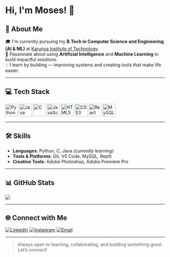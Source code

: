   <h1>Hi, I'm Moses! 👋</h1>

## 🚀 About Me

🎓 I'm currently pursuing my **B.Tech in Computer Science and Engineering (AI & ML)** at [Karunya Institute of Technology](https://www.karunya.edu/).  
🧠 Passionate about using **Artificial Intelligence** and **Machine Learning** to build impactful solutions.  
💡 I learn by building — improving systems and creating tools that make life easier.

---

## 💻 Tech Stack

<div align="left">
  <img src="https://cdn.jsdelivr.net/gh/devicons/devicon/icons/python/python-original.svg" height="40" alt="Python" />
  <img src="https://cdn.jsdelivr.net/gh/devicons/devicon/icons/java/java-original.svg" height="40" alt="Java" />
  <img src="https://cdn.jsdelivr.net/gh/devicons/devicon/icons/c/c-original.svg" height="40" alt="C" />
  <img src="https://cdn.jsdelivr.net/gh/devicons/devicon/icons/javascript/javascript-original.svg" height="40" alt="JavaScript" />
  <img src="https://cdn.jsdelivr.net/gh/devicons/devicon/icons/html5/html5-original.svg" height="40" alt="HTML5" />
  <img src="https://cdn.jsdelivr.net/gh/devicons/devicon/icons/css3/css3-original.svg" height="40" alt="CSS3" />
  <img src="https://cdn.jsdelivr.net/gh/devicons/devicon/icons/react/react-original.svg" height="40" alt="React" />
  <img src="https://cdn.jsdelivr.net/gh/devicons/devicon/icons/mysql/mysql-original.svg" height="40" alt="MySQL" />
</div>

---

## 🛠️ Skills

- **Languages**: Python, C, Java *(currently learning)*
- **Tools & Platforms**: Git, VS Code, MySQL, Replit  
- **Creative Tools**: Adobe Photoshop, Adobe Premiere Pro  

---

## 📊 GitHub Stats

<div align="left">
  <img src="https://github-readme-stats.vercel.app/api/top-langs/?username=mosesfdo&layout=compact&theme=tokyonight&hide_border=true" />
</div>

---

## 🌐 Connect with Me

[![LinkedIn](https://img.shields.io/badge/LinkedIn-%230077B5.svg?logo=linkedin&logoColor=white)](https://linkedin.com/in/mosesfdo)
[![Instagram](https://img.shields.io/badge/Instagram-%23E4405F.svg?logo=Instagram&logoColor=white)](https://instagram.com/moses_fdo)
[![Email](https://img.shields.io/badge/Email-D14836?logo=gmail&logoColor=white)](mailto:dmosesfernando@gmail.com)

---

> Always open to learning, collaborating, and building something great. Let’s connect!
